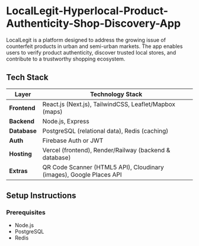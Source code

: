 # LocalLegit-Hyperlocal-Product-Authenticity-Shop-Discovery-App
LocalLegit is a platform designed to address the growing issue of counterfeit products in urban and semi-urban markets. The app enables users to verify product authenticity, discover trusted local stores, and contribute to a trustworthy shopping ecosystem.

## Tech Stack
| Layer        | Technology Stack                                        |
|--------------|---------------------------------------------------------|
| **Frontend** | React.js (Next.js), TailwindCSS, Leaflet/Mapbox (maps)  |
| **Backend**  | Node.js, Express                                        |
| **Database** | PostgreSQL (relational data), Redis (caching)           |
| **Auth**     | Firebase Auth or JWT                                    |
| **Hosting**  | Vercel (frontend), Render/Railway (backend & database)  |
| **Extras**   | QR Code Scanner (HTML5 API), Cloudinary (images), Google Places API |

## Setup Instructions
### Prerequisites
- Node.js
- PostgreSQL
- Redis

